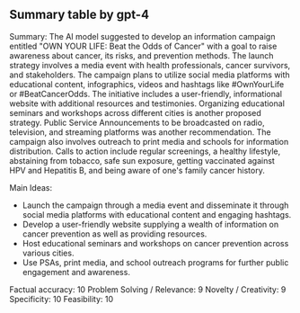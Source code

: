 ## Summary table by gpt-4
Summary: 
The AI model suggested to develop an information campaign entitled "OWN YOUR LIFE: Beat the Odds of Cancer" with a goal to raise awareness about cancer, its risks, and prevention methods. The launch strategy involves a media event with health professionals, cancer survivors, and stakeholders. The campaign plans to utilize social media platforms with educational content, infographics, videos and hashtags like #OwnYourLife or #BeatCancerOdds. The initiative includes a user-friendly, informational website with additional resources and testimonies. Organizing educational seminars and workshops across different cities is another proposed strategy. Public Service Announcements to be broadcasted on radio, television, and streaming platforms was another recommendation. The campaign also involves outreach to print media and schools for information distribution. Calls to action include regular screenings, a healthy lifestyle, abstaining from tobacco, safe sun exposure, getting vaccinated against HPV and Hepatitis B, and being aware of one's family cancer history.

Main Ideas: 
- Launch the campaign through a media event and disseminate it through social media platforms with educational content and engaging hashtags.
- Develop a user-friendly website supplying a wealth of information on cancer prevention as well as providing resources.
- Host educational seminars and workshops on cancer prevention across various cities.
- Use PSAs, print media, and school outreach programs for further public engagement and awareness.

Factual accuracy: 10
Problem Solving / Relevance: 9
Novelty / Creativity: 9
Specificity: 10
Feasibility: 10